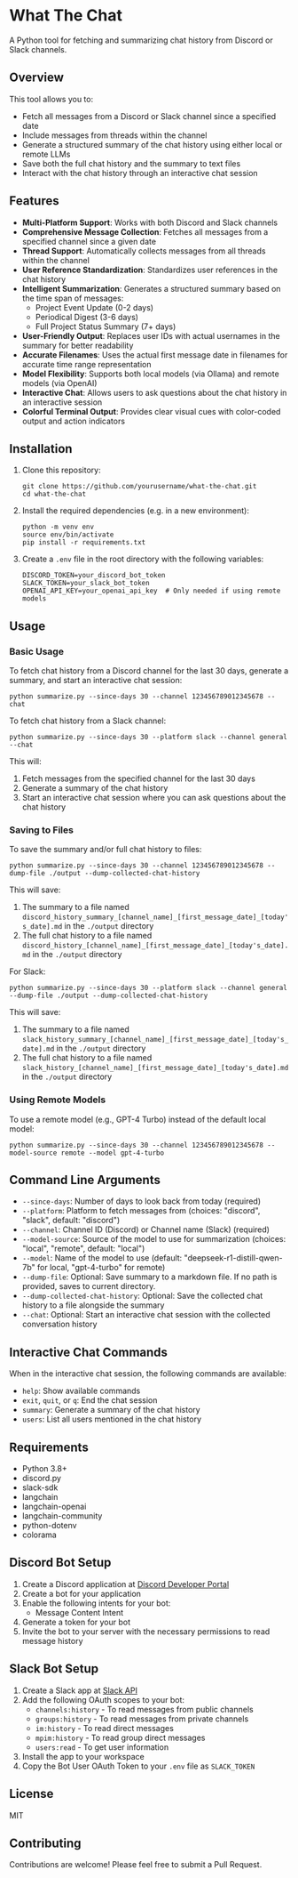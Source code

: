 # What The Chat

A Python tool for fetching and summarizing chat history from Discord or Slack channels.

## Overview

This tool allows you to:
- Fetch all messages from a Discord or Slack channel since a specified date
- Include messages from threads within the channel
- Generate a structured summary of the chat history using either local or remote LLMs
- Save both the full chat history and the summary to text files
- Interact with the chat history through an interactive chat session

## Features

- **Multi-Platform Support**: Works with both Discord and Slack channels
- **Comprehensive Message Collection**: Fetches all messages from a specified channel since a given date
- **Thread Support**: Automatically collects messages from all threads within the channel
- **User Reference Standardization**: Standardizes user references in the chat history
- **Intelligent Summarization**: Generates a structured summary based on the time span of messages:
  - Project Event Update (0-2 days)
  - Periodical Digest (3-6 days)
  - Full Project Status Summary (7+ days)
- **User-Friendly Output**: Replaces user IDs with actual usernames in the summary for better readability
- **Accurate Filenames**: Uses the actual first message date in filenames for accurate time range representation
- **Model Flexibility**: Supports both local models (via Ollama) and remote models (via OpenAI)
- **Interactive Chat**: Allows users to ask questions about the chat history in an interactive session
- **Colorful Terminal Output**: Provides clear visual cues with color-coded output and action indicators

## Installation

1. Clone this repository:
   ```
   git clone https://github.com/yourusername/what-the-chat.git
   cd what-the-chat
   ```

2. Install the required dependencies (e.g. in a new environment):
   ```
   python -m venv env
   source env/bin/activate
   pip install -r requirements.txt
   ```

3. Create a `.env` file in the root directory with the following variables:
   ```
   DISCORD_TOKEN=your_discord_bot_token
   SLACK_TOKEN=your_slack_bot_token
   OPENAI_API_KEY=your_openai_api_key  # Only needed if using remote models
   ```

## Usage

### Basic Usage

To fetch chat history from a Discord channel for the last 30 days, generate a summary, and start an interactive chat session:

```
python summarize.py --since-days 30 --channel 123456789012345678 --chat
```

To fetch chat history from a Slack channel:

```
python summarize.py --since-days 30 --platform slack --channel general --chat
```

This will:
1. Fetch messages from the specified channel for the last 30 days
2. Generate a summary of the chat history
3. Start an interactive chat session where you can ask questions about the chat history

### Saving to Files

To save the summary and/or full chat history to files:

```
python summarize.py --since-days 30 --channel 123456789012345678 --dump-file ./output --dump-collected-chat-history
```

This will save:
1. The summary to a file named `discord_history_summary_[channel_name]_[first_message_date]_[today's_date].md` in the `./output` directory
2. The full chat history to a file named `discord_history_[channel_name]_[first_message_date]_[today's_date].md` in the `./output` directory

For Slack:
```
python summarize.py --since-days 30 --platform slack --channel general --dump-file ./output --dump-collected-chat-history
```

This will save:
1. The summary to a file named `slack_history_summary_[channel_name]_[first_message_date]_[today's_date].md` in the `./output` directory
2. The full chat history to a file named `slack_history_[channel_name]_[first_message_date]_[today's_date].md` in the `./output` directory

### Using Remote Models

To use a remote model (e.g., GPT-4 Turbo) instead of the default local model:

```
python summarize.py --since-days 30 --channel 123456789012345678 --model-source remote --model gpt-4-turbo
```

## Command Line Arguments

- `--since-days`: Number of days to look back from today (required)
- `--platform`: Platform to fetch messages from (choices: "discord", "slack", default: "discord")
- `--channel`: Channel ID (Discord) or Channel name (Slack) (required)
- `--model-source`: Source of the model to use for summarization (choices: "local", "remote", default: "local")
- `--model`: Name of the model to use (default: "deepseek-r1-distill-qwen-7b" for local, "gpt-4-turbo" for remote)
- `--dump-file`: Optional: Save summary to a markdown file. If no path is provided, saves to current directory.
- `--dump-collected-chat-history`: Optional: Save the collected chat history to a file alongside the summary
- `--chat`: Optional: Start an interactive chat session with the collected conversation history

## Interactive Chat Commands

When in the interactive chat session, the following commands are available:

- `help`: Show available commands
- `exit`, `quit`, or `q`: End the chat session
- `summary`: Generate a summary of the chat history
- `users`: List all users mentioned in the chat history

## Requirements

- Python 3.8+
- discord.py
- slack-sdk
- langchain
- langchain-openai
- langchain-community
- python-dotenv
- colorama

## Discord Bot Setup

1. Create a Discord application at [Discord Developer Portal](https://discord.com/developers/applications)
2. Create a bot for your application
3. Enable the following intents for your bot:
   - Message Content Intent
4. Generate a token for your bot
5. Invite the bot to your server with the necessary permissions to read message history

## Slack Bot Setup

1. Create a Slack app at [Slack API](https://api.slack.com/apps)
2. Add the following OAuth scopes to your bot:
   - `channels:history` - To read messages from public channels
   - `groups:history` - To read messages from private channels
   - `im:history` - To read direct messages
   - `mpim:history` - To read group direct messages
   - `users:read` - To get user information
3. Install the app to your workspace
4. Copy the Bot User OAuth Token to your `.env` file as `SLACK_TOKEN`

## License

MIT

## Contributing

Contributions are welcome! Please feel free to submit a Pull Request.